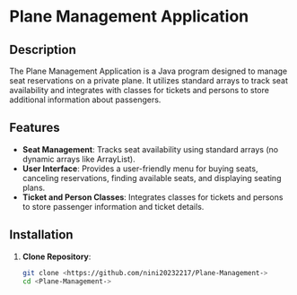 # Plane Management Application

## Description

The Plane Management Application is a Java program designed to manage seat reservations on a private plane. It utilizes standard arrays to track seat availability and integrates with classes for tickets and persons to store additional information about passengers.

## Features

- **Seat Management**: Tracks seat availability using standard arrays (no dynamic arrays like ArrayList).
- **User Interface**: Provides a user-friendly menu for buying seats, canceling reservations, finding available seats, and displaying seating plans.
- **Ticket and Person Classes**: Integrates classes for tickets and persons to store passenger information and ticket details.

## Installation

1. **Clone Repository**:
   ```bash
   git clone <https://github.com/nini20232217/Plane-Management->
   cd <Plane-Management->
